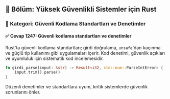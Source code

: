 ## 📘 Bölüm: Yüksek Güvenlikli Sistemler için Rust
### 🔹 Kategori: Güvenli Kodlama Standartları ve Denetimler
#### ✅ Cevap 1247: Güvenli kodlama standartları ve denetimler

Rust'ta güvenli kodlama standartları; girdi doğrulama, `unsafe`'dan kaçınma ve güçlü tip kullanımı gibi uygulamaları içerir. Kod denetimi, güvenlik açıkları ve uyumluluk için sistematik kod incelemesidir.

```rust
fn girdi_parse(input: &str) -> Result<i32, std::num::ParseIntError> {
    input.trim().parse()
}
```

Düzenli denetimler ve standartlara uyum, kritik sistemlerde güvenlik sorunlarını önler.
